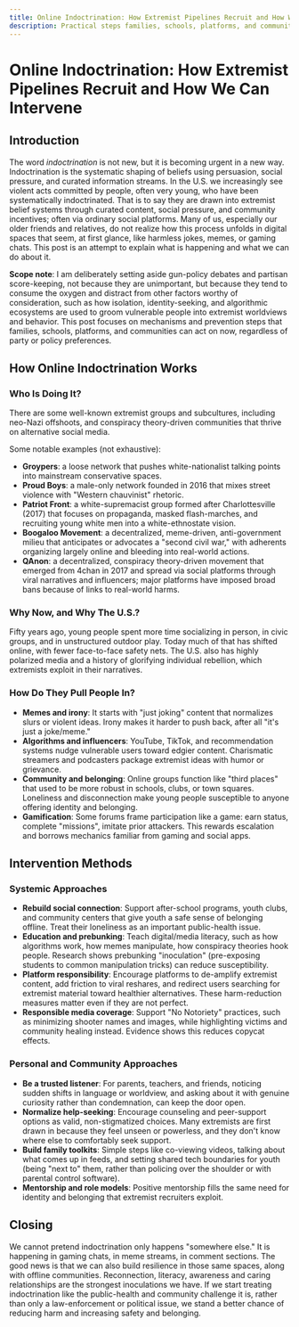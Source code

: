 ```yaml
---
title: Online Indoctrination: How Extremist Pipelines Recruit and How We Can Intervene
description: Practical steps families, schools, platforms, and communities can take now.
---
```


# Online Indoctrination: How Extremist Pipelines Recruit and How We Can Intervene

## Introduction

The word _indoctrination_ is not new, but it is becoming urgent in a new way. Indoctrination is the systematic shaping of beliefs using persuasion, social pressure, and curated information streams. In the U.S. we increasingly see violent acts committed by people, often very young, who have been systematically indoctrinated. That is to say they are drawn into extremist belief systems through curated content, social pressure, and community incentives; often via ordinary social platforms. Many of us, especially our older friends and relatives, do not realize how this process unfolds in digital spaces that seem, at first glance, like harmless jokes, memes, or gaming chats. This post is an attempt to explain what is happening and what we can do about it.

**Scope note**: I am deliberately setting aside gun-policy debates and partisan score-keeping, not because they are unimportant, but because they tend to consume the oxygen and distract from other factors worthy of consideration, such as how isolation, identity-seeking, and algorithmic ecosystems are used to groom vulnerable people into extremist worldviews and behavior. This post focuses on mechanisms and prevention steps that families, schools, platforms, and communities can act on now, regardless of party or policy preferences.

## How Online Indoctrination Works

### Who Is Doing It?

There are some well-known extremist groups and subcultures, including neo-Nazi offshoots, and conspiracy theory-driven communities that thrive on alternative social media.

Some notable examples (not exhaustive):

- **Groypers**: a loose network that pushes white-nationalist talking points into mainstream conservative spaces.
- **Proud Boys**: a male-only network founded in 2016 that mixes street violence with "Western chauvinist" rhetoric.
- **Patriot Front**: a white-supremacist group formed after Charlottesville (2017) that focuses on propaganda, masked flash-marches, and recruiting young white men into a white-ethnostate vision.
- **Boogaloo Movement**: a decentralized, meme-driven, anti-government milieu that anticipates or advocates a "second civil war," with adherents organizing largely online and bleeding into real-world actions.
- **QAnon**: a decentralized, conspiracy theory-driven movement that emerged from 4chan in 2017 and spread via social platforms through viral narratives and influencers; major platforms have imposed broad bans because of links to real-world harms.

### Why Now, and Why The U.S.?

Fifty years ago, young people spent more time socializing in person, in civic groups, and in unstructured outdoor play. Today much of that has shifted online, with fewer face-to-face safety nets. The U.S. also has highly polarized media and a history of glorifying individual rebellion, which extremists exploit in their narratives.

### How Do They Pull People In?

- **Memes and irony**: It starts with "just joking" content that normalizes slurs or violent ideas. Irony makes it harder to push back, after all "it's just a joke/meme."
- **Algorithms and influencers**: YouTube, TikTok, and recommendation systems nudge vulnerable users toward edgier content. Charismatic streamers and podcasters package extremist ideas with humor or grievance.
- **Community and belonging**: Online groups function like "third places" that used to be more robust in schools, clubs, or town squares. Loneliness and disconnection make young people susceptible to anyone offering identity and belonging.
- **Gamification**: Some forums frame participation like a game: earn status, complete "missions", imitate prior attackers. This rewards escalation and borrows mechanics familiar from gaming and social apps.

## Intervention Methods

### Systemic Approaches

- **Rebuild social connection**: Support after-school programs, youth clubs, and community centers that give youth a safe sense of belonging offline. Treat their loneliness as an important public-health issue.
- **Education and prebunking**: Teach digital/media literacy, such as how algorithms work, how memes manipulate, how conspiracy theories hook people. Research shows prebunking "inoculation" (pre-exposing students to common manipulation tricks) can reduce susceptibility.
- **Platform responsibility**: Encourage platforms to de-amplify extremist content, add friction to viral reshares, and redirect users searching for extremist material toward healthier alternatives. These harm-reduction measures matter even if they are not perfect.
- **Responsible media coverage**: Support "No Notoriety" practices, such as minimizing shooter names and images, while highlighting victims and community healing instead. Evidence shows this reduces copycat effects.

### Personal and Community Approaches

- **Be a trusted listener**: For parents, teachers, and friends, noticing sudden shifts in language or worldview, and asking about it with genuine curiosity rather than condemnation, can keep the door open.
- **Normalize help-seeking**: Encourage counseling and peer-support options as valid, non-stigmatized choices. Many extremists are first drawn in because they feel unseen or powerless, and they don't know where else to comfortably seek support.
- **Build family toolkits**: Simple steps like co-viewing videos, talking about what comes up in feeds, and setting shared tech boundaries for youth (being "next to" them, rather than policing over the shoulder or with parental control software).
- **Mentorship and role models**: Positive mentorship fills the same need for identity and belonging that extremist recruiters exploit.

## Closing

We cannot pretend indoctrination only happens "somewhere else." It is happening in gaming chats, in meme streams, in comment sections. The good news is that we can also build resilience in those same spaces, along with offline communities. Reconnection, literacy, awareness and caring relationships are the strongest inoculations we have. If we start treating indoctrination like the public-health and community challenge it is, rather than only a law-enforcement or political issue, we stand a better chance of reducing harm and increasing safety and belonging.
